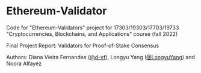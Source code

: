 # Ethereum-Validator

Code for "Ethereum-Validators" project for 17303/19303/17703/19733 "Cryptocurrencies, Blockchains, and Applications" course (fall 2022)

Final Project Report: Validators for Proof-of-Stake Consensus

Authors: Diana Vieira Fernandes ([@d-vf](https://github.com/@d-vf)), Longyu Yang ([@LongyuYang](https://github.com/LongyuYang)) and Noora Alfayez



